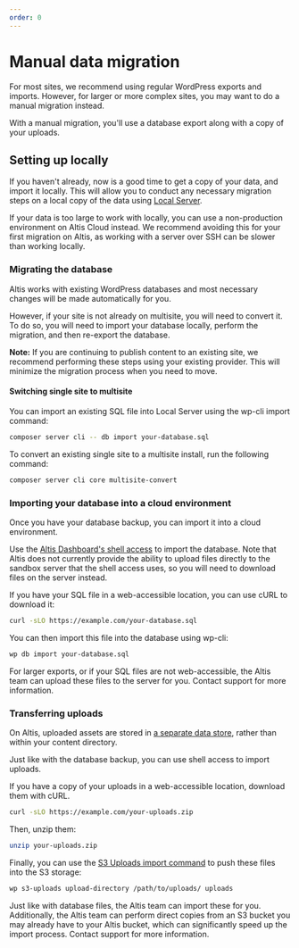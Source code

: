 ```yaml
---
order: 0
---
```


# Manual data migration

For most sites, we recommend using regular WordPress exports and imports. However, for larger or more complex sites, you may want to
do a manual migration instead.

With a manual migration, you'll use a database export along with a copy of your uploads.

## Setting up locally

If you haven't already, now is a good time to get a copy of your data, and import it locally. This will allow you to conduct any
necessary migration steps on a local copy of the data using [Local Server](docs://local-server/).

If your data is too large to work with locally, you can use a non-production environment on Altis Cloud instead. We recommend
avoiding this for your first migration on Altis, as working with a server over SSH can be slower than working locally.

### Migrating the database

Altis works with existing WordPress databases and most necessary changes will be made automatically for you.

However, if your site is not already on multisite, you will need to convert it. To do so, you will need to import your database
locally, perform the migration, and then re-export the database.

**Note:** If you are continuing to publish content to an existing site, we recommend performing these steps using your existing
provider. This will minimize the migration process when you need to move.

#### Switching single site to multisite

You can import an existing SQL file into Local Server using the wp-cli import command:

```sh
composer server cli -- db import your-database.sql
```

To convert an existing single site to a multisite install, run the following command:

```sh
composer server cli core multisite-convert
```

### Importing your database into a cloud environment

Once you have your database backup, you can import it into a cloud environment.

Use the [Altis Dashboard's shell access](docs://cloud/dashboard/cli/) to import the database. Note that Altis does not currently
provide the ability to upload files directly to the sandbox server that the shell access uses, so you will need to download files on
the server instead.

If you have your SQL file in a web-accessible location, you can use cURL to download it:

```sh
curl -sLO https://example.com/your-database.sql
```

You can then import this file into the database using wp-cli:

```sh
wp db import your-database.sql
```

For larger exports, or if your SQL files are not web-accessible, the Altis team can upload these files to the server for you.
Contact support for more information.

### Transferring uploads

On Altis, uploaded assets are stored in [a separate data store](docs://cloud/s3-storage/), rather than within your content
directory.

Just like with the database backup, you can use shell access to import uploads.

If you have a copy of your uploads in a web-accessible location, download them with cURL.

```sh
curl -sLO https://example.com/your-uploads.zip
```

Then, unzip them:

```sh
unzip your-uploads.zip
```

Finally, you can use the [S3 Uploads import command](https://github.com/humanmade/S3-Uploads#uploading-files-to-s3) to push these
files into the S3 storage:

```sh
wp s3-uploads upload-directory /path/to/uploads/ uploads
```

Just like with database files, the Altis team can import these for you. Additionally, the Altis team can perform direct copies from
an S3 bucket you may already have to your Altis bucket, which can significantly speed up the import process. Contact support for
more information.
